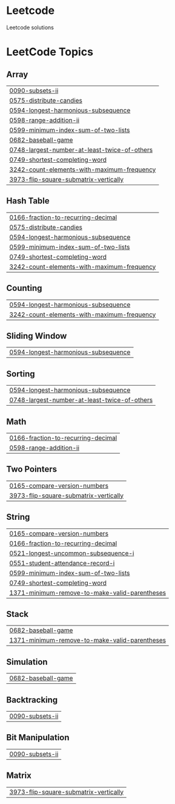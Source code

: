 # Leetcode
Leetcode solutions

<!---LeetCode Topics Start-->
# LeetCode Topics
## Array
|  |
| ------- |
| [0090-subsets-ii](https://github.com/NamRana/Leetcode/tree/master/0090-subsets-ii) |
| [0575-distribute-candies](https://github.com/NamRana/Leetcode/tree/master/0575-distribute-candies) |
| [0594-longest-harmonious-subsequence](https://github.com/NamRana/Leetcode/tree/master/0594-longest-harmonious-subsequence) |
| [0598-range-addition-ii](https://github.com/NamRana/Leetcode/tree/master/0598-range-addition-ii) |
| [0599-minimum-index-sum-of-two-lists](https://github.com/NamRana/Leetcode/tree/master/0599-minimum-index-sum-of-two-lists) |
| [0682-baseball-game](https://github.com/NamRana/Leetcode/tree/master/0682-baseball-game) |
| [0748-largest-number-at-least-twice-of-others](https://github.com/NamRana/Leetcode/tree/master/0748-largest-number-at-least-twice-of-others) |
| [0749-shortest-completing-word](https://github.com/NamRana/Leetcode/tree/master/0749-shortest-completing-word) |
| [3242-count-elements-with-maximum-frequency](https://github.com/NamRana/Leetcode/tree/master/3242-count-elements-with-maximum-frequency) |
| [3973-flip-square-submatrix-vertically](https://github.com/NamRana/Leetcode/tree/master/3973-flip-square-submatrix-vertically) |
## Hash Table
|  |
| ------- |
| [0166-fraction-to-recurring-decimal](https://github.com/NamRana/Leetcode/tree/master/0166-fraction-to-recurring-decimal) |
| [0575-distribute-candies](https://github.com/NamRana/Leetcode/tree/master/0575-distribute-candies) |
| [0594-longest-harmonious-subsequence](https://github.com/NamRana/Leetcode/tree/master/0594-longest-harmonious-subsequence) |
| [0599-minimum-index-sum-of-two-lists](https://github.com/NamRana/Leetcode/tree/master/0599-minimum-index-sum-of-two-lists) |
| [0749-shortest-completing-word](https://github.com/NamRana/Leetcode/tree/master/0749-shortest-completing-word) |
| [3242-count-elements-with-maximum-frequency](https://github.com/NamRana/Leetcode/tree/master/3242-count-elements-with-maximum-frequency) |
## Counting
|  |
| ------- |
| [0594-longest-harmonious-subsequence](https://github.com/NamRana/Leetcode/tree/master/0594-longest-harmonious-subsequence) |
| [3242-count-elements-with-maximum-frequency](https://github.com/NamRana/Leetcode/tree/master/3242-count-elements-with-maximum-frequency) |
## Sliding Window
|  |
| ------- |
| [0594-longest-harmonious-subsequence](https://github.com/NamRana/Leetcode/tree/master/0594-longest-harmonious-subsequence) |
## Sorting
|  |
| ------- |
| [0594-longest-harmonious-subsequence](https://github.com/NamRana/Leetcode/tree/master/0594-longest-harmonious-subsequence) |
| [0748-largest-number-at-least-twice-of-others](https://github.com/NamRana/Leetcode/tree/master/0748-largest-number-at-least-twice-of-others) |
## Math
|  |
| ------- |
| [0166-fraction-to-recurring-decimal](https://github.com/NamRana/Leetcode/tree/master/0166-fraction-to-recurring-decimal) |
| [0598-range-addition-ii](https://github.com/NamRana/Leetcode/tree/master/0598-range-addition-ii) |
## Two Pointers
|  |
| ------- |
| [0165-compare-version-numbers](https://github.com/NamRana/Leetcode/tree/master/0165-compare-version-numbers) |
| [3973-flip-square-submatrix-vertically](https://github.com/NamRana/Leetcode/tree/master/3973-flip-square-submatrix-vertically) |
## String
|  |
| ------- |
| [0165-compare-version-numbers](https://github.com/NamRana/Leetcode/tree/master/0165-compare-version-numbers) |
| [0166-fraction-to-recurring-decimal](https://github.com/NamRana/Leetcode/tree/master/0166-fraction-to-recurring-decimal) |
| [0521-longest-uncommon-subsequence-i](https://github.com/NamRana/Leetcode/tree/master/0521-longest-uncommon-subsequence-i) |
| [0551-student-attendance-record-i](https://github.com/NamRana/Leetcode/tree/master/0551-student-attendance-record-i) |
| [0599-minimum-index-sum-of-two-lists](https://github.com/NamRana/Leetcode/tree/master/0599-minimum-index-sum-of-two-lists) |
| [0749-shortest-completing-word](https://github.com/NamRana/Leetcode/tree/master/0749-shortest-completing-word) |
| [1371-minimum-remove-to-make-valid-parentheses](https://github.com/NamRana/Leetcode/tree/master/1371-minimum-remove-to-make-valid-parentheses) |
## Stack
|  |
| ------- |
| [0682-baseball-game](https://github.com/NamRana/Leetcode/tree/master/0682-baseball-game) |
| [1371-minimum-remove-to-make-valid-parentheses](https://github.com/NamRana/Leetcode/tree/master/1371-minimum-remove-to-make-valid-parentheses) |
## Simulation
|  |
| ------- |
| [0682-baseball-game](https://github.com/NamRana/Leetcode/tree/master/0682-baseball-game) |
## Backtracking
|  |
| ------- |
| [0090-subsets-ii](https://github.com/NamRana/Leetcode/tree/master/0090-subsets-ii) |
## Bit Manipulation
|  |
| ------- |
| [0090-subsets-ii](https://github.com/NamRana/Leetcode/tree/master/0090-subsets-ii) |
## Matrix
|  |
| ------- |
| [3973-flip-square-submatrix-vertically](https://github.com/NamRana/Leetcode/tree/master/3973-flip-square-submatrix-vertically) |
<!---LeetCode Topics End-->